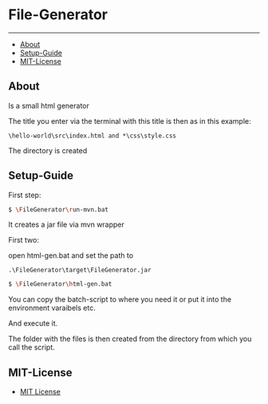 # File-Generator

---

* [About](#about)
* [Setup-Guide](#Setup-Guide)
* [MIT-License](#MIT-License)

## About

Is a small html generator

The title you enter via the terminal with this title is then as in this example:

```
\hello-world\src\index.html and *\css\style.css 
````

The directory is created

## Setup-Guide

First step:

```bash
$ \FileGenerator\run-mvn.bat
```

It creates a jar file via mvn wrapper

First two:

open html-gen.bat and set the path to

```
.\FileGenerator\target\FileGenerator.jar
```

```bash
$ \FileGenerator\html-gen.bat
```

You can copy the batch-script to where you need it or put it into the environment varaibels etc.

And execute it.

The folder with the files is then created from the directory from which you call the script.

## MIT-License
* [MIT License](MIT-LICENSE.txt)
